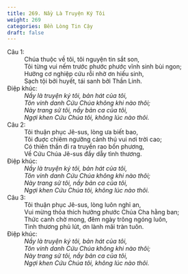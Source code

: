 ```yaml
---
title: 269. Nầy Là Truyện Ký Tôi
weight: 269
categories: Bền Lòng Tin Cậy
draft: false
---
```

<dl><dt>Câu 1:</dt><dd data-verse="1">Chúa thuộc về tôi, tôi nguyện tin sắt son, <br/>Tôi từng vui nếm trước phước phước vĩnh sinh bùi ngon; <br/>Hưởng cơ nghiệp cứu rỗi nhờ ơn hiếu sinh, <br/>Sạch tội bởi huyết, tái sanh bởi Thần Linh. </dd><dt>Điệp khúc:</dt><dd data-chorus="1"><em>Nầy là truyện ký tôi, bản hát của tôi, <br/>Tôn vinh danh Cứu Chúa không khi nào thôi; <br/>Này trang sử tôi, nầy bản ca của tôi, <br/>Ngợi khen Cứu Chúa tôi, không lúc nào thôi. </em></dd><dt>Câu 2:</dt><dd data-verse="2">Tôi thuận phục Jê-sus, lòng ưa biết bao, <br/>Tôi đuợc chiêm ngưỡng cảnh thú vui nơi trời cao; <br/>Có thiên thần đi ra truyền rao bốn phương, <br/>Về Cứu Chúa Jê-sus đầy dẫy tình thương. </dd><dt>Điệp khúc:</dt><dd data-chorus="1"><em>Nầy là truyện ký tôi, bản hát của tôi, <br/>Tôn vinh danh Cứu Chúa không khi nào thôi; <br/>Này trang sử tôi, nầy bản ca của tôi, <br/>Ngợi khen Cứu Chúa tôi, không lúc nào thôi. </em></dd><dt>Câu 3:</dt><dd data-verse="3">Tôi thuận phục Jê-sus, lòng luôn nghỉ an, <br/>Vui mừng thỏa thích hưởng phước Chúa Cha hằng ban; <br/>Thức canh chờ mong, đêm ngày trông ngóng luôn, <br/>Tình thương phủ lút, ơn lành mãi tràn tuôn. </dd><dt>Điệp khúc:</dt><dd data-chorus="1"><em>Nầy là truyện ký tôi, bản hát của tôi, <br/>Tôn vinh danh Cứu Chúa không khi nào thôi; <br/>Này trang sử tôi, nầy bản ca của tôi, <br/>Ngợi khen Cứu Chúa tôi, không lúc nào thôi. </em></dd></dl>